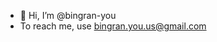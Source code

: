 - 👋 Hi, I’m @bingran-you
- To reach me, use bingran.you.us@gmail.com

<!---
bingran-you/bingran-you is a ✨ special ✨ repository because its `README.md` (this file) appears on your GitHub profile.
You can click the Preview link to take a look at your changes.
--->
